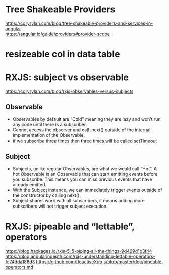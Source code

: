 # Tree Shakeable Providers
https://coryrylan.com/blog/tree-shakeable-providers-and-services-in-angular   
https://angular.io/guide/providers#provider-scope

# resizeable col in data table

# RXJS: subject vs observable
https://coryrylan.com/blog/rxjs-observables-versus-subjects

## Observable
- Observables by default are “Cold” meaning they are lazy and won’t run any code until there is a subscriber.
- Cannot access the observer and call .next() outside of the internal implementation of the Observable. 
- if we subscribe three times then three times will be called setTimeout
## Subject

- Subjects, unlike regular Observables, are what we would call “Hot”. A hot Observable is an Observable that can start emitting events before you subscribe. This means you can miss previous events that have already emitted.
- With the Subject instance, we can immediately trigger events outside of the constructor by calling next().
- Subject shares work with all subscribers, it means adding more subscribers will not trigger subject execution.

# RXJS: pipeable and “lettable”, operators
https://blog.hackages.io/rxjs-5-5-piping-all-the-things-9d469d1b3f44
https://blog.angularindepth.com/rxjs-understanding-lettable-operators-fe74dda186d3
https://github.com/ReactiveX/rxjs/blob/master/doc/pipeable-operators.md

